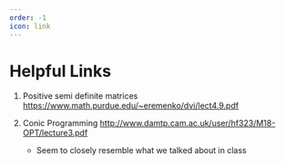 ```yaml
---
order: -1
icon: link
---
```


# Helpful Links

1. Positive semi definite matrices https://www.math.purdue.edu/~eremenko/dvi/lect4.9.pdf

2. Conic Programming http://www.damtp.cam.ac.uk/user/hf323/M18-OPT/lecture3.pdf 
   - Seem to closely resemble what we talked about in class


